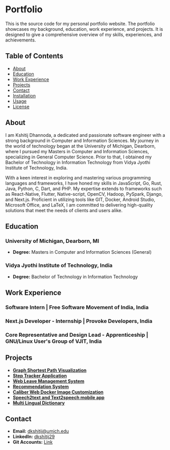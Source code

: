 # Portfolio

This is the source code for my personal portfolio website. The portfolio showcases my background, education, work experience, and projects. It is designed to give a comprehensive overview of my skills, experiences, and achievements.

## Table of Contents
- [About](#about)
- [Education](#education)
- [Work Experience](#work-experience)
- [Projects](#projects)
- [Contact](#contact)
- [Installation](#installation)
- [Usage](#usage)
- [License](#license)

## About
I am Kshitij Dhannoda, a dedicated and passionate software engineer with a strong background in Computer and Information Sciences. My journey in the world of technology began at the University of Michigan, Dearborn, where I pursued my Masters in Computer and Information Sciences, specializing in General Computer Science. Prior to that, I obtained my Bachelor of Technology in Information Technology from Vidya Jyothi Institute of Technology, India.

With a keen interest in exploring and mastering various programming languages and frameworks, I have honed my skills in JavaScript, Go, Rust, Java, Python, C, Dart, and PHP. My expertise extends to frameworks such as React-Native, Flutter, Native-script, OpenCV, Hadoop, PySpark, Django, and Next.js. Proficient in utilizing tools like GIT, Docker, Android Studio, Microsoft Office, and LaTeX, I am committed to delivering high-quality solutions that meet the needs of clients and users alike.

## Education
### University of Michigan, Dearborn, MI
- **Degree:** Masters in Computer and Information Sciences (General)

### Vidya Jyothi Institute of Technology, India
- **Degree:** Bachelor of Technology in Information Technology

## Work Experience
### Software Intern | Free Software Movement of India, India

### Next.js Developer - Internship | Provoke Developers, India

### Core Representative and Design Lead - Apprenticeship | GNU/Linux User's Group of VJIT, India

## Projects
- **[Graph Shortest Path Visualization](https://portfolio-dkshitij29-181549a0ac72bb7f35f3125b97a892cd746ce9ebcf.gitlab.io/pages/project1.html)**
- **[Step Tracker Application](https://portfolio-dkshitij29-181549a0ac72bb7f35f3125b97a892cd746ce9ebcf.gitlab.io/pages/project2.html)**
- **[Web Leave Management System](https://portfolio-dkshitij29-181549a0ac72bb7f35f3125b97a892cd746ce9ebcf.gitlab.io/pages/project3.html)**
- **[Recommendation System](https://portfolio-dkshitij29-181549a0ac72bb7f35f3125b97a892cd746ce9ebcf.gitlab.io/pages/project4.html)**
- **[Caliber Web Docker Image Customization](https://portfolio-dkshitij29-181549a0ac72bb7f35f3125b97a892cd746ce9ebcf.gitlab.io/pages/project5.html)**
- **[Speech2text and Text2speech mobile app](https://portfolio-dkshitij29-181549a0ac72bb7f35f3125b97a892cd746ce9ebcf.gitlab.io/pages/project6.html)**
- **[Multi Lingual Dictionary](https://portfolio-dkshitij29-181549a0ac72bb7f35f3125b97a892cd746ce9ebcf.gitlab.io/pages/project7.html)**

## Contact
- **Email:** [dkshitij@umich.edu](mailto:dkshitij@umich.edu)
- **LinkedIn:** [dkshitij29](https://www.linkedin.com/in/dkshitij29)
- **Git Accounts:** [Link](pages/git_accounts.html)